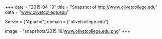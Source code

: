 
+++
date = "2015-04-19"
title = "Snapshot of http://www.olivetcollege.edu"
data = "www.olivetcollege.edu"

Server = ["Apache"]
domain = ["olivetcollege.edu"]

  image = "snapshots/2015_16/www.olivetcollege.edu.png"
+++
#
